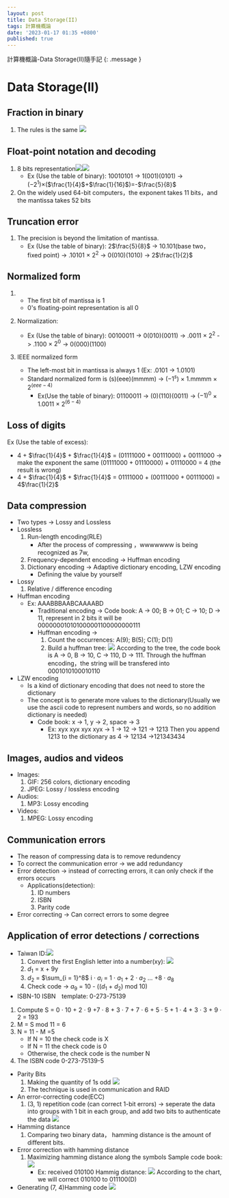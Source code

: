 ```yaml
---
layout: post
title: Data Storage(II)
tags: 計算機概論
date: '2023-01-17 01:35 +0800'
published: true
---
```

計算機概論-Data Storage(II)隨手記
{: .message }

# Data Storage(II)
## Fraction in binary
1. The rules is the same ![](https://i.imgur.com/pqwL1v6.png)
## Float-point notation and decoding
1. 8 bits representation![](https://i.imgur.com/6YrHIlt.png)![](https://i.imgur.com/BDVrmtA.png)
    * Ex (Use the table of binary): 10010101 -> 1(001)(0101) -> ($-2^{1}$)$\times$($\frac{1}{4}$+$\frac{1}{16}$)=-$\frac{5}{8}$
2. On the widely used 64-bit computers，the exponent takes 11 bits，and the mantissa takes 52 bits
## Truncation error
1. The precision is beyond the limitation of mantissa.
    * Ex (Use the table of binary): 2$\frac{5}{8}$ -> 10.101(base two，fixed point) -> .10101 $\times$  $2^{2}$ -> 0(010)(1010) -> 2$\frac{1}{2}$
## Normalized form
1. *  The first bit of mantissa is 1 
    * 0's floating-point representation is all 0
2. Normalization:
    * Ex (Use the table of binary): 00100011 -> 0(010)(0011) -> .0011 $\times$ $2^{2}$ -> .1100 $\times$ $2^{0}$ -> 0(000)(1100)
3. IEEE normalized form
    
    * The left-most bit in mantissa is always 1 (Ex: .0101 -> 1.0101)
    * Standard normalized form is (s)(eee)(mmmm) -> ($-1^{s}$) $\times$ 1.mmmm $\times$ $2^{(eee-4)}$
        * Ex(Use the table of binary): 01100011 -> (0)(110)(0011) -> $(-1)^{0}$ $\times$ 1.0011 $\times$ $2^{(6-4)}$
## Loss of digits
Ex (Use the table of excess): 
* 4 + $\frac{1}{4}$ + $\frac{1}{4}$ = (01111000 + 00111000) + 00111000 -> make the exponent the same (01111000 + 01110000) + 01110000 = 4 (the result is wrong)
* 4 + $\frac{1}{4}$ + $\frac{1}{4}$ = 01111000 + (00111000 + 00111000) = 4$\frac{1}{2}$
## Data compression
* Two types -> Lossy and Lossless
* Lossless
    1. Run-length encoding(RLE)
        * After the process of compressing ，wwwwwww is being recognized as 7w,      
    2. Frequency-dependent encoding -> Huffman encoding
    3. Dictionary encoding -> Adaptive dictionary encoding, LZW encoding
        * Defining the value by yourself 
* Lossy
    1. Relative / difference encoding
* Huffman encoding
    * Ex: AAABBBAABCAAAABD
        * Traditional encoding -> Code book: A -> 00; B -> 01; C -> 10; D -> 11, represent in 2 bits it will be 000000010101000001100000000111
        * Huffman encoding -> 
            1. Count the occurrences:  A(9); B(5); C(1); D(1)
            2. Build a huffman tree: 
                                           ![](https://i.imgur.com/nWxGAT7.png)
            According to the tree, the code book is A -> 0, B -> 10, C -> 110, D -> 111. Through the huffman encoding，the string will be transfered into 0001010100010110
* LZW encoding
    * Is a kind of dictionary encoding that does not need to store the dictionary
    * The concept is to generate more values to the dictionary(Usually we use the ascii code to represent numbers and words, so no addition dictionary is needed)
        * Code book: x -> 1, y -> 2, space -> 3    
            * Ex: xyx xyx xyx xyx
            -> 1
            -> 12
            -> 121
            -> 1213
            Then you append 1213 to the dictionary as 4
            -> 12134
            ->121343434
## Images, audios and videos
* Images: 
    1. GIF: 256 colors, dictionary encoding
    2. JPEG: Lossy / lossless encoding
* Audios: 
    1. MP3: Lossy encoding
* Videos: 
    1. MPEG: Lossy encoding
## Communication errors
* The reason of compressing data is to remove redundency
* To correct the communication error -> we add redundancy 
* Error detection -> instead of correcting errors, it can only check if the errors occurs
    * Applications(detection): 
        1. ID numbers
        2. ISBN
        3. Parity code 
* Error correcting -> Can correct errors to some degree
## Application of error detections / corrections
* Taiwan ID:![](https://i.imgur.com/GrBxbtA.png)
    1. Convert the first English letter into a number(xy):
    ![](https://i.imgur.com/MzCD1dk.png)
    2. $d_1$ = x + 9y
    3. $d_2$ = $\sum_{i = 1}^8$ i $\cdot$ $a_i$ = 1 $\cdot$ $a_1$ + 2 $\cdot$ $a_2$ ... +8 $\cdot$ $a_8$
    4. Check code -> $a_9$ = 10 - (($d_1$ + $d_2$) mod 10)
* ISBN-10
ISBN　template: 0-273-75139
1. Compute S = 0 $\cdot$ 10 + 2 $\cdot$ 9 +7 $\cdot$ 8 + 3 $\cdot$ 7 + 7 $\cdot$ 6 + 5 $\cdot$ 5 + 1 $\cdot$ 4 + 3 $\cdot$ 3 + 9 $\cdot$ 2 = 193
2. M = S mod 11 = 6 
3. N = 11 - M =5
    * If N = 10 the check code is X
    * If N = 11 the check code is 0
    * Otherwise, the check code is the number N
4. The ISBN code  0-273-75139-5
* Parity Bits
    1. Making the quantity of 1s odd
    ![](https://i.imgur.com/gaBDWYj.png)
    2. The technique is used in  communication and RAID 
* An error-correcting code(ECC)
    1. (3, 1) repetition code (can correct 1-bit errors) -> seperate the data into groups with 1 bit in each group, and add two bits to authenticate the data 
        ![](https://i.imgur.com/SOldZpS.png)
* Hamming distance
    1. Comparing two binary data， hamming distance is the amount of different bits.
* Error correction with hamming distance
    1. Maximizing hamming distance along the symbols
    Sample code book:
    ![](https://i.imgur.com/qvBxx5o.png)
        * Ex: received 010100
        Hammig distance:    ![](https://i.imgur.com/43W6zqv.png)
    According to the chart, we will correct 010100 to 011100(D)
* Generating (7, 4)Hamming code
    ![](https://i.imgur.com/3ugdiSq.png)


    






            
            
    





